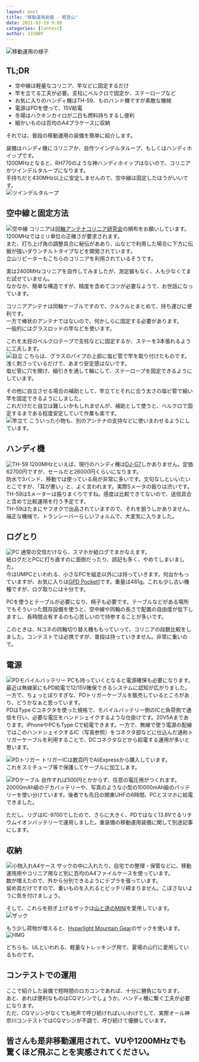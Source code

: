 ```yaml
---
layout: post
title: "移動運用装備 - 軽登山"
date: 2021-02-19 9:00
categories: [Contest]
author: JJ1BBY
---
```

![移動運用の様子](https://user-images.githubusercontent.com/79028771/108568800-144a7780-734e-11eb-9980-4b5b068e7f83.jpg)
## TL;DR
* 空中線は軽量なコリニア、竿などに固定するだけ
* 竿を立てる工夫が必要。支柱にベルクロで固定か、ステーロープなど
* お気に入りのハンディ機はTH-59、ものバンド機ですが素敵な機械  
* 電源はPDを使って、15V給電
* 冬場はハクキンカイロが二日も燃料持ちするし便利
* 細かいものは百均のA4プラケースに収納  

それでは、普段の移動運用の装備を簡単に紹介します。  

装備はハンディ機にコリニアか、自作ツインデルタループ、もしくはハンディホイップです。  
1200MHzとなると、RH770のような神ハンディホイップはないので、コリニアかツインデルタループになります。  
手持ちだと430MHz以上に安定しませんので、空中線は固定したほうがいいです。  
![ツインデルタループ](https://user-images.githubusercontent.com/79028771/108568804-16acd180-734e-11eb-961a-6cddc85c0d9a.jpg)

## 空中線と固定方法
![空中線](https://user-images.githubusercontent.com/79028771/108568810-190f2b80-734e-11eb-82bc-3d108caa6ea6.jpg)
コリニアは[同軸アンテナコリニア研究会](https://collinear-antenna.weebly.com/)の頒布をお願いしています。1200MHzではミリ単位の正確さが要求されます。  
また、打ち上げ角の調整具合に秘伝がああり、山などで利用した場合に下方に伝搬が強いダウンチルトタイプなどを開発されています。  
立山リピーターもこちらのコリニアを利用されているそうです。  

実は2400MHzコリニアを自作してみましたが、測定器もなく、人も少なくてまだ試せていません。  
なかなか、簡単な構造ですが、精度を含めてコツが必要なようで、お世話になっています。  

コリニアアンテナは同軸ケーブルですので、クルクルとまとめて、持ち運びに便利です。  
一方で棒状のアンテナではないので、何かしらに固定する必要があります。  
一般的にはグラスロッドの竿などを使います。  

これを太目のベルクロテープで支柱などに固定するか、ステーを3本張れるように工夫します。  
![自立](https://user-images.githubusercontent.com/79028771/108570818-16163a00-7352-11eb-9828-c9ee772a7a2c.jpg)
こちらは、グラスのパイプの上部に塩ビ管で竿を取り付けたものです。浅く刺さっているだけで、あまり安定感はないです。  
塩ビ管に穴を開け、細引きを通して輪にして、ステーロープを固定できるようにしています。  

その他に自立させる場合の補助として、竿立てとそれに合う太さの塩ビ管で細い竿を固定できるようにしました。  
これだけだと自立は難しいかもしれませんが、補助として使うと、ベルクロで固定するまである程度安定していて作業も楽です。  
![竿立て](https://user-images.githubusercontent.com/79028771/108568785-0eed2d00-734e-11eb-8bf9-40065442a998.jpg)
こういった小物も、別のアンテナの支持などに使いまわせるようにしています。  

## ハンディ機
![TH-59](https://user-images.githubusercontent.com/79028771/108568789-114f8700-734e-11eb-8d03-75a6a4ecd736.jpg)
1200MHzといえば、現行のハンディ機は[DJ-G7](https://www.alinco.co.jp/product/electron/detail/id=4387)しかありません。定価62700円ですが、セールだと26000円くらいになります。  
防水で3バンド、移動では使っている局が非常に多いです。文句なしといいたいとこですが、「耳が悪い」と、よく言われます。実際Sメータの振りは渋いです。  
TH-59はSメーターは振りまくりですね。感度は比較できてないので、送信具合と含めて比較運用を行う予定です。  
TH-59はたまにヤフオクで出品されていますので、それを狙うしかありません。端正な機械で、トランシーバーらしいフォルムで、大変気に入りました。  

## ログとり
![PC](https://user-images.githubusercontent.com/79028771/108570814-144c7680-7352-11eb-88bd-9b5c4597162c.jpg)
通常の交信だけなら、スマホか紙ログでまかなえます。  
紙ログだとPCに打ち直すのに面倒だったり、誤記も多く、やめてしまいました。  
今はUMPCといわれる、小さなPCを縦走以外には持っていきます。何台かもっていますが、お気に入りは[GPD Pocket1](https://www.tenku.co.jp/products/pocket/)です。重量は481g。これも少し古い機種ですが、ログ取りには十分です。  

PCを使うとテーブルが必要になり、椅子も必要です。テーブルなどがある場所でもそういった既存設備を使うと、空中線や同軸の長さで配置の自由度が低下しますし、長時間占有するのも心苦しいので持参することが多いです。  

このときは、Nコネの同軸切り替え機ももっていって、コリニアの段数比較をしました。コンテストでは必携ですが、普段は持っていきません。非常に重いので。  

## 電源
![PDモバイルバッテリー](https://user-images.githubusercontent.com/79028771/108568801-157ba480-734e-11eb-9b6e-c07292b77742.jpg)
PCも持っていくとなると電源確保も必要になります。最近は無線家にもPD給電で12/15V確保できるシステムに認知が広がりました。一方で、ちょっとぼりすぎな、PDトリガーケーブルを販売しているところがあり、どうかなぁと思っています。  
PDはType Cコネクタを使った規格で、モバイルバッテリー側のICと負荷側で通信を行い、必要な電圧をハンドシェイクするような仕掛けです。20V5Aまであります。iPhoneやPCもType Cで給電できます。一方で、無線で使う電源の配線ではこのハンドシェイクするIC（写真参照）をコネクタ部などに仕込んだ通称トリガーケーブルを利用することで、DCコネクタなどから給電する運用が多いと思います。  

![PDトリガー](https://user-images.githubusercontent.com/79028771/108570803-11518600-7352-11eb-90db-da276981c0a9.JPG)
トリガーICは数百円でAliExpressから購入しています。  
これをスミチューブ等で保護してケーブルに加工します。  

![PDケーブル](https://user-images.githubusercontent.com/79028771/108568782-0d236980-734e-11eb-810b-02f2c31ef60e.jpg)
自作すれば500円とかからず、任意の電圧用がつくれます。  
20000mAh級のデカバッテリーや、写真のような小型の10000mAh級のバッテリーを使い分けています。後者でも先日の関東UHFの6時間、PCとスマホに給電できました。  

ただし、リグはIC-9700でしたので、さらに大きく、PDではなく13.8Vでるリチウムイオンバッテリーで運用しました。重装備の移動運用装備に関して別途記事にします。  


## 収納
![小物入れA4ケース](https://user-images.githubusercontent.com/79028771/108568808-18769500-734e-11eb-8f5f-12e503ea2ee5.jpg)
ザックの中に入れたり、自宅での整理・保管などに、移動運用用やコリニア用など別に百均のA4ファイルケースを使っています。  
数が増えたので、外から分別できるようにテプラを張っています。  
留め具だけですので、重いものを入れるとピッチリ締まりません。こぼさないように気を付けましょう。  

そして、これらを担ぎ上げるザックは[山と道のMINI](https://www.yamatomichi.com/products/12987/)を愛用しています。  
![ザック](https://user-images.githubusercontent.com/79028771/108568817-1ad8ef00-734e-11eb-9919-2eec2f8c05cd.jpg)

もう少し荷物が増えると、[Hyperlight Mountain Gear](https://www.hyperlitemountaingear.com/pages/the-junction)のザックを使います。  
![HMG](https://user-images.githubusercontent.com/79028771/108573442-ed913e80-7357-11eb-86b9-711cac307047.jpg)

どちらも、ULといわれる、軽量なトレッキング用で、夏場の山行に愛用しているものです。  

## コンテストでの運用
ここで紹介した装備で短時間のロカコンであれば、十分に勝負になります。  
あと、あれば便利なものはCQマシンでしょうか。ハンディ機に繋ぐ工夫が必要になります。  
ただ、CQマシンがなくても地声で呼び続ければいいわけでして、実際オール神奈川コンテストではCQマシンが不調で、呼び続けて優勝しています。  

皆さんも是非移動運用されて、VUや1200MHzでも驚くほど飛ぶことを実感されてください。
---

<script src="https://utteranc.es/client.js"
        repo="JJ1BBY/JJ1BBY.github.io"
        issue-term="pathname"
        theme="github-light"
        crossorigin="anonymous"
        async>
</script>

